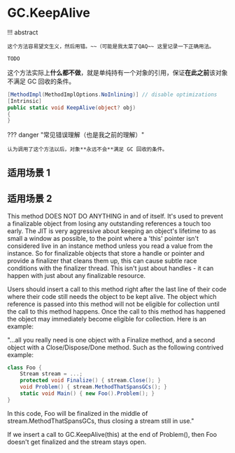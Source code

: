 # GC.KeepAlive

!!! abstract

    这个方法容易望文生义，然后用错。~~（可能是我太菜了QAQ~~ 这里记录一下正确用法。

    TODO

这个方法实际上**什么都不做**，就是单纯持有一个对象的引用，保证**在此之前**该对象不满足 GC 回收的条件。

``` c# title="方法实现"
[MethodImpl(MethodImplOptions.NoInlining)] // disable optimizations
[Intrinsic]
public static void KeepAlive(object? obj)
{
}
```

??? danger "常见错误理解（也是我之前的理解）"

    认为调用了这个方法以后，对象**永远不会**满足 GC 回收的条件。

## 适用场景 1


## 适用场景 2









This method DOES NOT DO ANYTHING in and of itself.  It's used to
prevent a finalizable object from losing any outstanding references
a touch too early.  The JIT is very aggressive about keeping an
object's lifetime to as small a window as possible, to the point
where a 'this' pointer isn't considered live in an instance method
unless you read a value from the instance.  So for finalizable
objects that store a handle or pointer and provide a finalizer that
cleans them up, this can cause subtle race conditions with the finalizer
thread.  This isn't just about handles - it can happen with just
about any finalizable resource.

Users should insert a call to this method right after the last line
of their code where their code still needs the object to be kept alive.
The object which reference is passed into this method will not
be eligible for collection until the call to this method happens.
Once the call to this method has happened the object may immediately
become eligible for collection. Here is an example:

"...all you really need is one object with a Finalize method, and a
second object with a Close/Dispose/Done method.  Such as the following
contrived example:

``` c#
class Foo {
    Stream stream = ...;
    protected void Finalize() { stream.Close(); }
    void Problem() { stream.MethodThatSpansGCs(); }
    static void Main() { new Foo().Problem(); }
}
```

In this code, Foo will be finalized in the middle of
stream.MethodThatSpansGCs, thus closing a stream still in use."

If we insert a call to GC.KeepAlive(this) at the end of Problem(), then
Foo doesn't get finalized and the stream stays open.




[^1]: [GC.KeepAlive(Object) Method - Microsoft Learn](https://learn.microsoft.com/en-us/dotnet/api/system.gc.keepalive)
[^2]: [GC - .NET Source Browser](https://source.dot.net/#System.Private.CoreLib/src/System/GC.CoreCLR.cs,245)